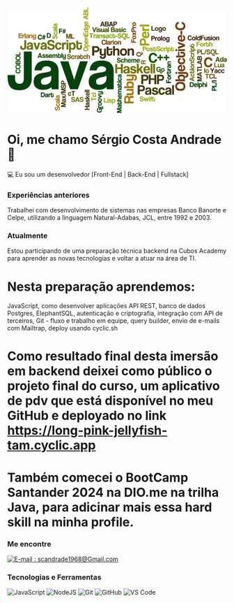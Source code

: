 ## ![](./imagem-programacao.png)

# Oi, me chamo Sérgio Costa Andrade 👋

💻 Eu sou um desenvolvedor [Front-End | Back-End | Fullstack]

### Experiências anteriores

Trabalhei com desenvolvimento de sistemas nas empresas Banco Banorte e Celpe, utilizando a linguagem Natural-Adabas, JCL, entre 1992 e 2003.

### Atualmente

Estou participando de uma preparação técnica backend na Cubos Academy para aprender as novas tecnologias e voltar a atuar na área de TI.

# Nesta preparação aprendemos:

JavaScript,
como desenvolver aplicações API REST,
banco de dados Postgres, ElephantSQL,
autenticação e criptografia,
integração com API de terceiros,
Git - fluxo e trabalho em equipe,
query builder,
envio de e-mails com Mailtrap,
deploy usando cyclic.sh

# Como resultado final desta imersão em backend deixei como público o projeto final do curso, um aplicativo de pdv que está disponível no meu GitHub e deployado no link https://long-pink-jellyfish-tam.cyclic.app

# Também comecei o BootCamp Santander 2024 na DIO.me na trilha Java, para adicinar mais essa hard skill na minha profile.

### Me encontre

[![E-mail : scandrade1968@Gmail.com](https://img.shields.io/badge/-Email-000?style=for-the-badge&logo=microsoft-outlook&logoColor=E94D5F)](scandrade1968@gmail.com)
### Tecnologias e Ferramentas

![JavaScript](https://img.shields.io/badge/javascript-%23323330.svg?style=for-the-badge&logo=javascript&logoColor=%23F7DF1E)
![NodeJS](https://img.shields.io/badge/node.js-6DA55F?style=for-the-badge&logo=node.js&logoColor=white)
![Git](https://img.shields.io/badge/git-%23F05033.svg?style=for-the-badge&logo=git&logoColor=white)
![GitHub](https://img.shields.io/badge/github-%23121011.svg?style=for-the-badge&logo=github&logoColor=white)
![VS Code](https://img.shields.io/badge/VS%20Code-0078d7.svg?style=for-the-badge&logo=visual-studio-code&logoColor=white)

<!--
**SergioCostaAndrade/SergioCostaAndrade** is a ✨ _special_ ✨ repository because its `README.md` (this file) appears on your GitHub profile.

Here are some ideas to get you started:

- 🔭 I’m currently working on ...
- 🌱 I’m currently learning ...
- 👯 I’m looking to collaborate on ...
- 🤔 I’m looking for help with ...
- 💬 Ask me about ...
- 📫 How to reach me: ...
- 😄 Pronouns: ...
- ⚡ Fun fact: ...
-->
